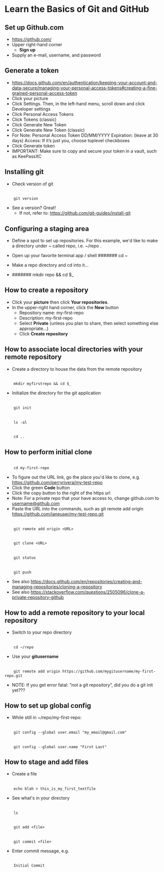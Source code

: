 # Learn the Basics of Git and GitHub

## Set up Github.com
- https://github.com/
- Upper right-hand corner
	- **Sign up**
- Supply an e-mail, username, and password

## Generate a token
- https://docs.github.com/en/authentication/keeping-your-account-and-data-secure/managing-your-personal-access-tokens#creating-a-fine-grained-personal-access-token
- Click your picture
- Click Settings. Then, in the left-hand menu, scroll down and click Developer settings
- Click Personal Access Tokens
- Click Tokens (classic)
- Click Generate New Token
- Click Generate New Token (classic)
- For Note: Personal Access Token DD/MM/YYYY 
Expiration: (leave at 30 days)
Access: If it’s just you, choose toplevel checkboxes
- Click Generate token	
- IMPORTANT: Make sure to copy and secure your token in a vault, such as KeePassXC

## Installing git
- Check version of git
######
		git version
- See a version? Great!
	- If not, refer to: https://github.com/git-guides/install-git
 
## Configuring a staging area
- Define a spot to set up repositories. For this example, we'd like to make a directory under ~ called repo, i.e. ~/repo .
- Open up your favorite terminal app / shell
#######
		cd ~

- Make a repo directory and cd into it...
- #######
		mkdir repo && cd $_

	
## How to create a repository

- Click your **picture** then click **Your repositories**.
- In the upper-right hand corner, click the **New** button
	- Repository name: my-first-repo
	- Description: my-first-repo
	- Select **Private** (unless you plan to share, then select something else appropriate...)
	- Click **Create repository**

## How to associate local directories with your remote repository
- Create a directory to house the data from the remote repository
######
		mkdir myfirstrepo && cd $_
- Initialize the directory for the git application
######
		git init
######

		ls -al
######
		cd ..
  
## How to perform initial clone
######
		cd my-first-repo
- To figure out the URL link, go the place you'd like to clone, e.g. https://github.com/perryrivera/my-test-repo
- Click the green **Code** button
- Click the copy button to the right of the https url
- Note: For a private repo that your have access to, change github.com to username@github.com
- Paste the URL into the commands, such as git remote add origin https://github.com/janeuser/my-test-repo.git
######
		git remote add origin <URL>
######
		git clone <URL>
######
		git status
######
		git push

- See also https://docs.github.com/en/repositories/creating-and-managing-repositories/cloning-a-repository
- See also https://stackoverflow.com/questions/2505096/clone-a-private-repository-github


## How to add a remote repository to your local repository

- Switch to your repo directory
######
		cd ~/repo
- Use your **gitusername**

######
		git remote add origin https://github.com/mygitusername/my-first-repo.git
  
- NOTE: If you get error fatal: “not a git repository”, did you do a git init yet???

## How to set up global config
* While still in ~/repo/my-first-repo:
######
		git config --global user.email "my_email@gmail.com"
######
		git config --global user.name "First Last"

## How to stage and add files
- Create a file
######
		echo blah > this_is_my_first_textfile
- See what's in your directory
######
		ls
######
		git add <file>
######
		git commit <file>
- Enter commit message, e.g.
######
		Initial Commit
